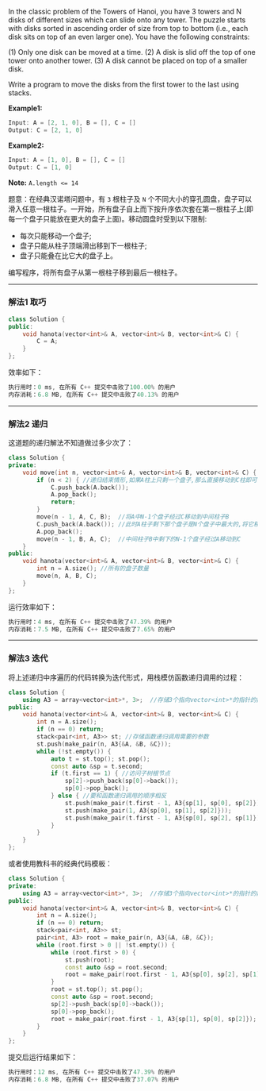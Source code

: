 

In the classic problem of the Towers of Hanoi, you have 3 towers and N disks of different sizes which can slide onto any tower. The puzzle starts with disks sorted in ascending order of size from top to bottom (i.e., each disk sits on top of an even larger one). You have the following constraints:

(1) Only one disk can be moved at a time.
(2) A disk is slid off the top of one tower onto another tower.
(3) A disk cannot be placed on top of a smaller disk.

Write a program to move the disks from the first tower to the last using stacks.

**Example1:**

```swift
Input: A = [2, 1, 0], B = [], C = []
Output: C = [2, 1, 0]
```

**Example2:**

```swift
Input: A = [1, 0], B = [], C = []
Output: C = [1, 0]
```

**Note:** `A.length <= 14`

题意：在经典汉诺塔问题中，有 `3` 根柱子及 `N` 个不同大小的穿孔圆盘，盘子可以滑入任意一根柱子。一开始，所有盘子自上而下按升序依次套在第一根柱子上(即每一个盘子只能放在更大的盘子上面)。移动圆盘时受到以下限制:
- 每次只能移动一个盘子;
- 盘子只能从柱子顶端滑出移到下一根柱子;
- 盘子只能叠在比它大的盘子上。

编写程序，将所有盘子从第一根柱子移到最后一根柱子。

---
### 解法1 取巧
```cpp
class Solution { 
public:
    void hanota(vector<int>& A, vector<int>& B, vector<int>& C) {
        C = A; 
    }
};
```
效率如下：
```cpp
执行用时：0 ms, 在所有 C++ 提交中击败了100.00% 的用户
内存消耗：6.8 MB, 在所有 C++ 提交中击败了40.13% 的用户
```
---
### 解法2 递归
这道题的递归解法不知道做过多少次了：
```cpp
class Solution {
private:
    void move(int n, vector<int>& A, vector<int>& B, vector<int>& C) {
        if (n < 2) { //递归结束情形,如果A柱上只剩一个盘子,那么直接移动到C柱即可
            C.push_back(A.back());
            A.pop_back();
            return;
        }
        move(n - 1, A, C, B);  //将A中N-1个盘子经过C移动到中间柱子B
        C.push_back(A.back()); //此时A柱子剩下那个盘子是N个盘子中最大的,将它移动到C柱上
        A.pop_back();
        move(n - 1, B, A, C);  //中间柱子B中剩下的N-1个盘子经过A移动到C
    }
public:
    void hanota(vector<int>& A, vector<int>& B, vector<int>& C) { 
        int n = A.size(); //所有的盘子数量
        move(n, A, B, C); 
    }
};
```
运行效率如下：
```cpp
执行用时：4 ms, 在所有 C++ 提交中击败了47.39% 的用户
内存消耗：7.5 MB, 在所有 C++ 提交中击败了7.65% 的用户
```
---
### 解法3 迭代
将上述递归中序遍历的代码转换为迭代形式，用栈模仿函数递归调用的过程：
```cpp
class Solution { 
    using A3 = array<vector<int>*, 3>;  //存储3个指向vector<int>*的指针的数组
public:
    void hanota(vector<int>& A, vector<int>& B, vector<int>& C) {
        int n = A.size();
        if (n == 0) return;
        stack<pair<int, A3>> st; //存储函数递归调用需要的参数
        st.push(make_pair(n, A3{&A, &B, &C}));
        while (!st.empty()) {
            auto t = st.top(); st.pop();
            const auto &sp = t.second;
            if (t.first == 1) { //访问子树根节点
                sp[2]->push_back(sp[0]->back());
                sp[0]->pop_back();
            } else { //要和函数递归调用的顺序相反
                st.push(make_pair(t.first - 1, A3{sp[1], sp[0], sp[2]}));
                st.push(make_pair(1, A3{sp[0], sp[1], sp[2]}));
                st.push(make_pair(t.first - 1, A3{sp[0], sp[2], sp[1]}));
            }
        }
    }
};
```
或者使用教科书的经典代码模板：
```cpp
class Solution { 
private:
    using A3 = array<vector<int>*, 3>;  //存储3个指向vector<int>*的指针的数组
public:
    void hanota(vector<int>& A, vector<int>& B, vector<int>& C) {
        int n = A.size();
        if (n == 0) return;
        stack<pair<int, A3>> st;
        pair<int, A3> root = make_pair(n, A3{&A, &B, &C}); 
        while (root.first > 0 || !st.empty()) {
            while (root.first > 0) {
                st.push(root);
                const auto &sp = root.second;
                root = make_pair(root.first - 1, A3{sp[0], sp[2], sp[1]}); //往左孩子状态走
            }
            root = st.top(); st.pop();
            const auto &sp = root.second;
            sp[2]->push_back(sp[0]->back());
            sp[0]->pop_back();
            root = make_pair(root.first - 1, A3{sp[1], sp[0], sp[2]}); //往右孩子状态走
        }
    }
}; 
```
提交后运行结果如下：
```cpp
执行用时：12 ms, 在所有 C++ 提交中击败了47.39% 的用户
内存消耗：6.8 MB, 在所有 C++ 提交中击败了37.07% 的用户
```
